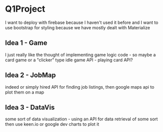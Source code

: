 # Q1Project
I want to deploy with firebase because I haven't used it before and I want to use bootstrap for styling because we have mostly dealt with Materialize


## Idea 1 - Game

I just really like the thought of implementing game logic code - so maybe a card game or a "clicker" type idle game
API - playing card API?


## Idea 2 - JobMap

indeed or simply hired API for finding job listings, then google maps api to plot them on a map


## Idea 3 - DataVis

some sort of data visualization - using an API for data retrieval of some sort then use keen.io or google dev charts to plot it
